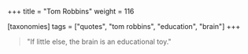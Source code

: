 +++
title = "Tom Robbins"
weight = 116

[taxonomies]
tags = ["quotes", "tom robbins", "education", "brain"]
+++

> "If little else, the brain is an educational toy."
